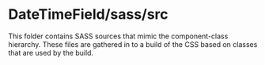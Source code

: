 # DateTimeField/sass/src

This folder contains SASS sources that mimic the component-class hierarchy. These files
are gathered in to a build of the CSS based on classes that are used by the build.
